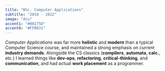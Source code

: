 ```yaml
---
title: "BSc. Computer Applications"
subtitle: "2018 - 2022"
image: "dcu"
accent1: "#00275D"
accent0: "#FFB031"
---
```

*Computer Applications* was far more **holistic** and **modern** than a typical Computer Science course, and maintained a strong emphasis on current **industry demands**. Alongside the CS classics (**compilers**, **automata**, **calc.**, etc.) I learned things like **dev-ops**, **refactoring**, **critical-thinking**, and **communication**, and had actual **work placement** as a programmer.

